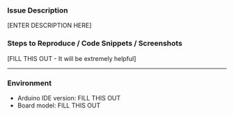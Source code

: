 <!--
 Please post questions in Stack Overflow under the react-native-navigation tag
 https://stackoverflow.com/questions/tagged/react-native-navigation
-->

### Issue Description

[ENTER DESCRIPTION HERE]

### Steps to Reproduce / Code Snippets / Screenshots

[FILL THIS OUT - It will be extremely helpful]

---
### Environment
* Arduino IDE version: FILL THIS OUT
* Board model: FILL THIS OUT
